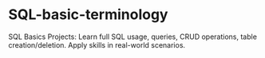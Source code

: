 # SQL-basic-terminology
SQL Basics Projects: Learn full SQL usage, queries, CRUD operations, table creation/deletion. Apply skills in real-world scenarios.
